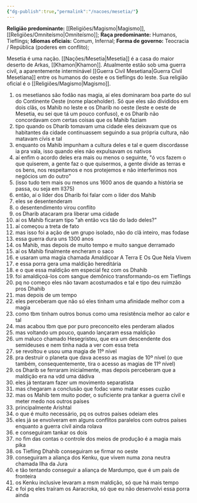 ```yaml
---
{"dg-publish":true,"permalink":"/nacoes/mesetia/"}
---
```


 __Religião predominante:__ [[Religiões/Magismo\|Magismo]], [[Religiões/Omniteísmo\|Omniteísmo]];
 __Raça predominante:__ Humanos, Tieflings;
 __Idiomas oficiais:__ Comum, Infernal; 
 __Forma de governo:__ Teocracia / República (poderes em conflito);  

Mesetia é uma nação. [[Nações/Mesetia\|Mesetia]] é a casa do maior deserto de Arkas, [[Khamon\|Khamon]]. Atualmente estão sob uma guerra civil, a aparentemente interminável [[Guerra Civil Mesetiana\|Guerra Civil Mesetiana]] entre os humanos do oeste e os tieflings do leste. 
Sua religião oficial é o [[Religiões/Magismo\|Magismo]]. 
 1. os mesetianos são fodão nas magia, aí eles dominaram boa parte do sul do Continente Oeste (nome placeholder). Só que eles são divididos em dois clãs, os Mahib no leste e os Dharib no oeste (leste e oeste de Mesetia, eu sei que tá um pouco confuso), e os Dharib não concordavam com certas coisas que os Mahib faziam
 2. tipo quando os Dharib tomavam uma cidade eles deixavam que os habitantes da cidade continuassem seguindo a sua própria cultura, não matavam cívis e tal
 3. enquanto os Mahib impunham a cultura deles e tal e quem discordasse ia pra vala, isso quando eles não expulsavam os nativos
 4. aí enfim o acordo deles era mais ou menos o seguinte, "ó vcs fazem o que quiserem, a gente faz o que quisermos, a gente divide as terras e os bens, nos respeitamos e nos protejemos e não interferimos nos negócios um do outro"
 5. (isso tudo tem mais ou menos uns 1600 anos de quando a história se passa, ou seja em II375)
 6. então, aí o líder dos Dharib foi falar com o líder dos Mahib
 7. eles se desentenderam
 8. o desentendimento virou conflito
 9. os Dharib atacaram pra liberar uma cidade
 10. aí os Mahib ficaram tipo "ah então vcs tão do lado deles?"
 11. aí começou a treta de fato
 12. mas isso foi a ação de um grupo isolado, não do clã inteiro, mas fodase
 13. essa guerra dura uns 1300 anos
 14. os Mahib, mas depois de muito tempo e muito sangue derramado
 15. aí os Mahib finalmente encheram o saco
 16. e usaram uma magia chamada Amaldiçoar A Terra E Os Que Nela Vivem
 17. e essa porra gera uma maldição hereditária
 18. e o que essa maldição em especial fez com os Dhahib
 19. foi amaldiçoá-los com sangue demônico transformando-os em Tieflings
 20. pq no começo eles não tavam acostumados e tal e tipo deu ruimzão pros Dhahib
 21. mas depois de um tempo
 22. eles perceberam que não só eles tinham uma afinidade melhor com a magia
 23. como tbm tinham outros bonus como uma resistência melhor ao calor e tal
 24. mas acabou tbm que por puro preconceito eles perderam aliados
 25. mas voltando um pouco, quando lançaram essa maldição
 26. um maluco chamado Hesegristeu, que era um descendente dos semideuses e nem tinha nada a ver com essa treta
 27. se revoltou e usou uma magia de 11º nível
 28. pra destruir o planeta que dava acesso as magias de 10º nível (o que também, consequentemente, tira o acesso as magias de 11º nível)
 29. os Dharib se ferraram inicialmente, mas depois perceberam que a maldição era na vdd uma dádiva
 30. eles já tentaram fazer um movimento separatista
 31. mas chegaram a conclusão que fodac vamo matar esses cuzão
 32. mas os Mahib tem muito poder, o suficiente pra tankar a guerra cívil e meter medo nos outros países
 33. principalmente Arishtal
 34. o que é muito necessário, pq os outros países odeiam eles
 35. eles já se envolveram em alguns conflitos paralelos com outros países enquanto a guerra cívil ainda rolava
 36. e conseguiram tankar os dois
 37. no fim das contas o controle dos meios de produção é a magia mais pika
 38. os Tiefling Dhahib conseguiram se firmar no oeste
 39. conseguiram a aliança dos Kenku, que vivem numa zona neutra chamada Ilha da Jura
 40. e tão tentando conseguir a aliança de Mardumpo, que é um país de fronteira
 41. os Kenku inclusive levaram a msm maldição, só que há mais tempo
 42. e foi pq eles traíram os Aaracroka, só que eu não desenvolvi essa porra ainda